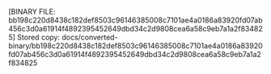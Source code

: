 [BINARY FILE: bb198c220d8438c182def8503c96146385008c7101ae4a0186a83920fd07ab456c3d0a61914f4892395452649dbd34c2d9808cea6a58c9eb7a1a2f834825]
Stored copy: docs/converted-binary/bb198c220d8438c182def8503c96146385008c7101ae4a0186a83920fd07ab456c3d0a61914f4892395452649dbd34c2d9808cea6a58c9eb7a1a2f834825
